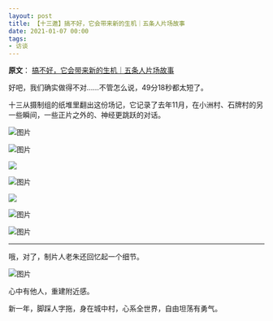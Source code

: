 ```yaml
---
layout: post
title: 【十三邀】搞不好，它会带来新的生机｜五条人片场故事
date: 2021-01-07 00:00
tags:
- 访谈
---
```

**原文**：
[搞不好，它会带来新的生机｜五条人片场故事](https://mp.weixin.qq.com/s/o8XB7mWEMFxn5TcdkRBg7A)

好吧，我们确实做得不对……不管怎么说，49分18秒都太短了。  

十三从摄制组的纸堆里翻出这份场记，它记录了去年11月，在小洲村、石牌村的另一些瞬间，一些正片之外的、神经更跳跃的对话。

![图片](https://mmbiz.qpic.cn/mmbiz_jpg/NiamKE43SHr3IjJQdjk3iceafkD0eqN3KlydVmdibMWq5HwgnROQp8mib4xucNIVyso4WfbsB7jrnmfG3AAX1pkZiaw/640?wx_fmt=jpeg&tp=webp&wxfrom=5&wx_lazy=1&wx_co=1)

![图片](https://mmbiz.qpic.cn/mmbiz_jpg/NiamKE43SHr3IjJQdjk3iceafkD0eqN3KlQJJjXvU8Hj4sdTZSQghVDoXh6S7mHGOwC4iaFoeaXbQrzibmvzW4Zh3w/640?wx_fmt=jpeg&tp=webp&wxfrom=5&wx_lazy=1&wx_co=1)

![](https://mmbiz.qpic.cn/mmbiz_jpg/NiamKE43SHr3IjJQdjk3iceafkD0eqN3Kl42ibJFjLOtndLS02KJN4okCNJx9rLib2xRreJ6yHyc5nI2LOicb9NCibgA/640?wx_fmt=jpeg&tp=webp&wxfrom=5&wx_lazy=1&wx_co=1)

![图片](https://mmbiz.qpic.cn/mmbiz_jpg/NiamKE43SHr3IjJQdjk3iceafkD0eqN3KlLTSaJ0U3DS1kG7Z5ZERopOiav4jg6GH9EBHJU5CZ45jBzEAQIXdPRrA/640?wx_fmt=jpeg&tp=webp&wxfrom=5&wx_lazy=1&wx_co=1)

![](https://mmbiz.qpic.cn/mmbiz_jpg/NiamKE43SHr3IjJQdjk3iceafkD0eqN3KlFGC2yRhjWeMHbVk8KDTDLlLZVftnVorohQdtv5iarmhpIycy4AYc7Kw/640?wx_fmt=jpeg&tp=webp&wxfrom=5&wx_lazy=1&wx_co=1)

![图片](https://mmbiz.qpic.cn/mmbiz_jpg/NiamKE43SHr3IjJQdjk3iceafkD0eqN3KlzEiabGTLsfonLFxEqV2x0hKQ3lFOBIpYmbSibjfy2lh3f2iagFQibQkhTA/640?wx_fmt=jpeg&tp=webp&wxfrom=5&wx_lazy=1&wx_co=1)

![图片](https://mmbiz.qpic.cn/mmbiz_png/NiamKE43SHr3IjJQdjk3iceafkD0eqN3KlasRGglkedCunB6ia0ibctPhlI7yjZfGjOvwVicTssZF19Nex4DMicIBZbQ/640?wx_fmt=jpeg&tp=webp&wxfrom=5&wx_lazy=1&wx_co=1)

<hr class="stylish">

哦，对了，制片人老朱还回忆起一个细节。

![图片](https://mmbiz.qpic.cn/mmbiz_jpg/NiamKE43SHr3IjJQdjk3iceafkD0eqN3KlxK63bibFY1epey8v3gucNm3gN3sDnFD2sXbhpG3ia5j7ak1KPrgyaynw/640?wx_fmt=jpeg&tp=webp&wxfrom=5&wx_lazy=1&wx_co=1)

心中有他人，重建附近感。

新一年，脚踩人字拖，身在城中村，心系全世界，自由坦荡有勇气。